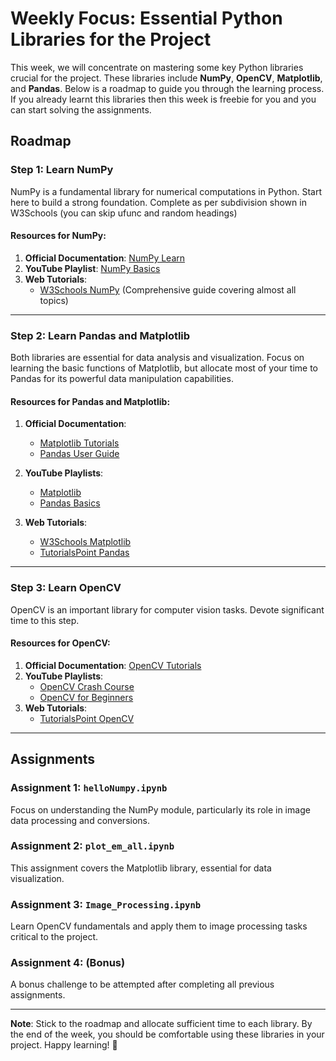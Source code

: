 # Weekly Focus: Essential Python Libraries for the Project

This week, we will concentrate on mastering some key Python libraries crucial for the project. These libraries include **NumPy**, **OpenCV**, **Matplotlib**, and **Pandas**. Below is a roadmap to guide you through the learning process. If you already learnt this libraries then this week is freebie for you and you can start solving the assignments.

## Roadmap

### Step 1: Learn NumPy

NumPy is a fundamental library for numerical computations in Python. Start here to build a strong foundation. Complete as per subdivision shown in W3Schools (you can skip ufunc and random headings)

#### Resources for NumPy:

1. **Official Documentation**: [NumPy Learn](https://numpy.org/learn/)
2. **YouTube Playlist**: [NumPy Basics](https://www.youtube.com/watch?v=QUT1VHiLmmI)
3. **Web Tutorials**:
   - [W3Schools NumPy](https://www.w3schools.com/python/numpy/default.asp) (Comprehensive guide covering almost all topics)

---

### Step 2: Learn Pandas and Matplotlib

Both libraries are essential for data analysis and visualization. Focus on learning the basic functions of Matplotlib, but allocate most of your time to Pandas for its powerful data manipulation capabilities.

#### Resources for Pandas and Matplotlib:

1. **Official Documentation**:

   - [Matplotlib Tutorials](https://matplotlib.org/)
   - [Pandas User Guide](https://pandas.pydata.org/docs/user_guide/index.html#user-guide)

2. **YouTube Playlists**:

   - [Matplotlib](https://youtu.be/OZOOLe2imFo?si=o8IjiJie0FsJaQVN)
   - [Pandas Basics](https://youtu.be/vmEHCJofslg?si=zc7XBT6WLFdHRkce)

3. **Web Tutorials**:
   - [W3Schools Matplotlib](https://www.w3schools.com/python/matplotlib_intro.asp)
   - [TutorialsPoint Pandas](https://www.tutorialspoint.com/python_pandas/index.htm)

---

### Step 3: Learn OpenCV

OpenCV is an important library for computer vision tasks. Devote significant time to this step.

#### Resources for OpenCV:

1. **Official Documentation**: [OpenCV Tutorials](https://docs.opencv.org/4.x/d9/df8/tutorial_root.html)
2. **YouTube Playlists**:
   - [OpenCV Crash Course](https://www.youtube.com/playlist?list=PLKnIA16_RmvYXDBJ5WRDuQRSzFJs93pYR)
   - [OpenCV for Beginners](https://youtu.be/sfheWK72L74?si=TuCINL97hIOP8wCS)
3. **Web Tutorials**:
   - [TutorialsPoint OpenCV](https://www.tutorialspoint.com/opencv/index.htm)

---

## Assignments

### Assignment 1: **`helloNumpy.ipynb`**

Focus on understanding the NumPy module, particularly its role in image data processing and conversions.

### Assignment 2: **`plot_em_all.ipynb`**

This assignment covers the Matplotlib library, essential for data visualization.

### Assignment 3: **`Image_Processing.ipynb`**

Learn OpenCV fundamentals and apply them to image processing tasks critical to the project.

### Assignment 4: (Bonus)

A bonus challenge to be attempted after completing all previous assignments.

---

**Note**: Stick to the roadmap and allocate sufficient time to each library. By the end of the week, you should be comfortable using these libraries in your project. Happy learning! 🚀
